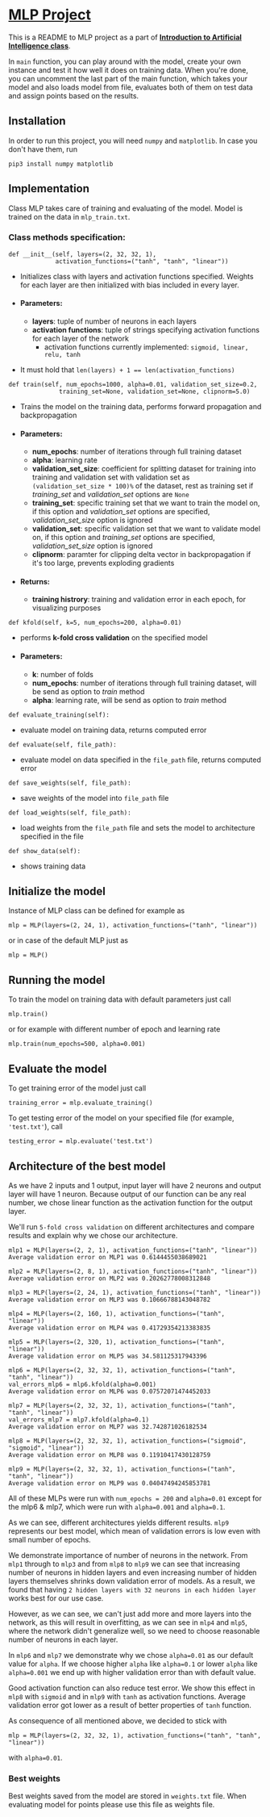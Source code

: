 # [MLP Project](https://github.com/filipjurcak/ItAI_project)

This is a README to MLP project as a part of
**[Introduction to Artificial Intelligence class](http://dai.fmph.uniba.sk/w/Course:Introduction_to_artificial_intelligence)**.

In `main` function, you can play around with the model, create your own instance and test it how well it does on
training data. When you're done, you can uncomment the last part of the main function, which takes your model and also
loads model from file, evaluates both of them on test data and assign points based on the results.

## Installation
In order to run this project, you will need `numpy` and `matplotlib`. In case you don't have them, run
```
pip3 install numpy matplotlib
```

## Implementation

Class MLP takes care of training and evaluating of the model.
Model is trained on the data in `mlp_train.txt`.

### Class methods specification:
```
def __init__(self, layers=(2, 32, 32, 1),
			 activation_functions=("tanh", "tanh", "linear"))
```
- Initializes class with layers and activation functions specified. Weights for each layer are then initialized with
bias included in every layer.
- #### Parameters:
    - **layers**: tuple of number of neurons in each layers
    - **activation functions**: tuple of strings specifying activation functions for each layer of the network
        - activation functions currently implemented: `sigmoid, linear, relu, tanh`

- It must hold that `len(layers) + 1 == len(activation_functions)`

```
def train(self, num_epochs=1000, alpha=0.01, validation_set_size=0.2,
              training_set=None, validation_set=None, clipnorm=5.0)
```
- Trains the model on the training data, performs forward propagation and backpropagation
- #### Parameters:
	- **num_epochs**: number of iterations through full training dataset
    - **alpha**: learning rate
    - **validation_set_size**: coefficient for splitting dataset for training into training and validation set with
        validation set as `(validation_set_size * 100)%` of the dataset, rest as training set if *training_set* and
        *validation_set* options are `None`
    - **training_set**: specific training set that we want to train the model on, if this option and *validation_set*
        options are specified, *validation_set_size* option is ignored
    - **validation_set**: specific validation set that we want to validate model on, if this option and *training_set*
    options are specified, *validation_set_size* option is ignored
    - **clipnorm**: paramter for clipping delta vector in backpropagation if it's too large, prevents exploding gradients
- #### Returns:
	- **training histrory**: training and validation error in each epoch, for visualizing purposes

```
def kfold(self, k=5, num_epochs=200, alpha=0.01)
```
- performs **k-fold cross validation** on the specified model
- #### Parameters:
    - **k**: number of folds
    - **num_epochs**: number of iterations through full training dataset, will be send as option to *train* method
    - **alpha**: learning rate, will be send as option to *train* method
    
```
def evaluate_training(self):
```
- evaluate model on training data, returns computed error

```
def evaluate(self, file_path):
```
- evaluate model on data specified in the `file_path` file, returns computed error

```
def save_weights(self, file_path):
```
- save weights of the model into `file_path` file

```
def load_weights(self, file_path):
```
- load weights from the `file_path` file and sets the model to architecture specified in the file

```
def show_data(self):
```
- shows training data
    
## Initialize the model
Instance of MLP class can be defined for example as
```
mlp = MLP(layers=(2, 24, 1), activation_functions=("tanh", "linear"))
```
or in case of the default MLP just as 
```	
mlp = MLP()
```
    
## Running the model
To train the model on training data with default parameters just call
```
mlp.train()
``` 
or for example with different number of epoch and learning rate
```
mlp.train(num_epochs=500, alpha=0.001)
```    
## Evaluate the model
To get training error of the model just call
```
training_error = mlp.evaluate_training()
```
To get testing error of the model on your specified file (for example, `'test.txt'`), call
```
testing_error = mlp.evaluate('test.txt')
```

## Architecture of the best model

As we have 2 inputs and 1 output, input layer will have 2 neurons and output layer will have 1 neuron.
Because output of our function can be any real number, we chose linear function as the activation function for the output layer.

We'll run `5-fold cross validation` on different architectures and compare results and explain why we chose our architecture.

```
mlp1 = MLP(layers=(2, 2, 1), activation_functions=("tanh", "linear"))
Average validation error on MLP1 was 0.6144455038689021

mlp2 = MLP(layers=(2, 8, 1), activation_functions=("tanh", "linear"))
Average validation error on MLP2 was 0.20262778008312848

mlp3 = MLP(layers=(2, 24, 1), activation_functions=("tanh", "linear"))
Average validation error on MLP3 was 0.10666788143048782

mlp4 = MLP(layers=(2, 160, 1), activation_functions=("tanh", "linear"))
Average validation error on MLP4 was 0.41729354213383835

mlp5 = MLP(layers=(2, 320, 1), activation_functions=("tanh", "linear"))
Average validation error on MLP5 was 34.581125317943396

mlp6 = MLP(layers=(2, 32, 32, 1), activation_functions=("tanh", "tanh", "linear"))
val_errors_mlp6 = mlp6.kfold(alpha=0.001)
Average validation error on MLP6 was 0.07572071474452033

mlp7 = MLP(layers=(2, 32, 32, 1), activation_functions=("tanh", "tanh", "linear"))
val_errors_mlp7 = mlp7.kfold(alpha=0.1)
Average validation error on MLP7 was 32.742871026182534

mlp8 = MLP(layers=(2, 32, 32, 1), activation_functions=("sigmoid", "sigmoid", "linear"))
Average validation error on MLP8 was 0.11910417430128759

mlp9 = MLP(layers=(2, 32, 32, 1), activation_functions=("tanh", "tanh", "linear"))
Average validation error on MLP9 was 0.04047494245853781
```

All of these MLPs were run with `num_epochs = 200` and `alpha=0.01` except for the mlp6 & mlp7, which were run with
`alpha=0.001` and `alpha=0.1`.

As we can see, different architectures yields different results. `mlp9` represents our best model, which mean of
validation errors is low even with small number of epochs. 

We demonstrate importance of number of neurons in the network. From `mlp1` through to `mlp3` and from `mlp8` to `mlp9`
we can see that increasing number of neurons in hidden layers and even increasing number of hidden layers themselves
shrinks down validation error of models. As a result, we found that having
`2 hidden layers with 32 neurons in each hidden layer` works best for our use case.

However, as we can see, we can't just add more and more layers into the network, as this will result in overfitting, as
we can see in `mlp4` and `mlp5`, where the network didn't generalize well, so we need to choose reasonable number of
neurons in each layer.

In `mlp6` and `mlp7` we demonstrate why we chose `alpha=0.01` as our default value for `alpha`. If we choose higher
`alpha` like `alpha=0.1` or lower `alpha` like `alpha=0.001` we end up with higher validation error than with default value.

Good activation function can also reduce test error. We show this effect in `mlp8` with `sigmoid` and in `mlp9` with
`tanh` as activation functions. Average validation error got lower as a result of better properties of `tanh` function.

As consequence of all mentioned above, we decided to stick with
```
mlp = MLP(layers=(2, 32, 32, 1), activation_functions=("tanh", "tanh", "linear"))
```
with `alpha=0.01`.


### Best weights
Best weights saved from the model are stored in `weights.txt` file. When evaluating model for points
please use this file as weights file.